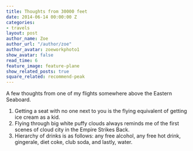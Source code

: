 ```yaml
---
title: Thoughts from 30000 feet
date: 2014-06-14 00:00:00 Z
categories:
- travels
layout: post
author_name: Zoe
author_url: "/author/zoe"
author_avatar: zoeworkphoto1
show_avatar: false
read_time: 6
feature_image: feature-plane
show_related_posts: true
square_related: recommend-peak
---
```


A few thoughts from one of my flights somewhere above the Eastern Seaboard.
1. Getting a seat with no one next to you is the flying equivalent of getting ice cream as a kid.
2. Flying through big white puffy clouds always reminds me of the first scenes of cloud city in the Empire Strikes Back.
3. Hierarchy of drinks is as follows: any free alcohol, any free hot drink, gingerale, diet coke, club soda, and lastly, water.
 